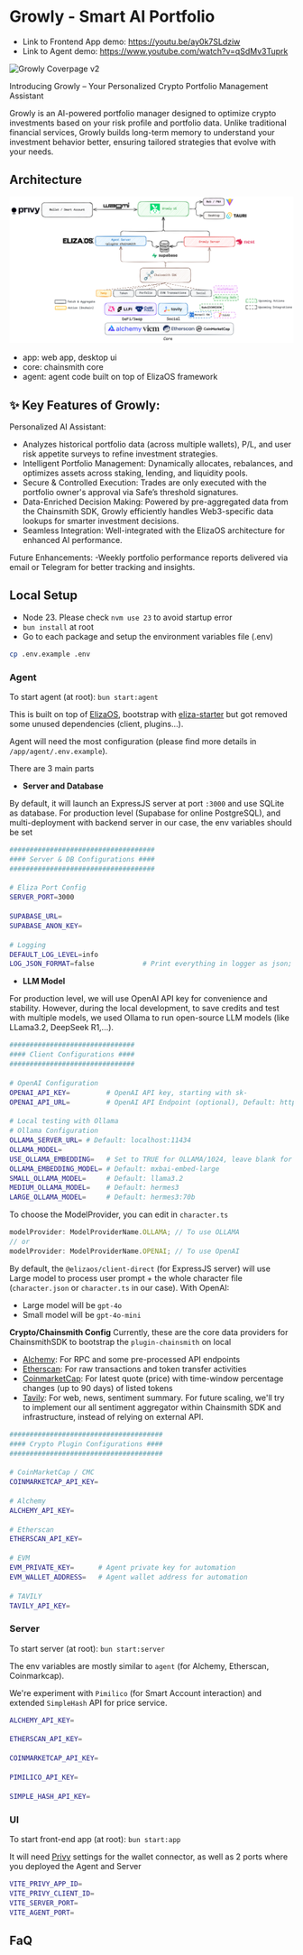 # Growly - Smart AI Portfolio

- Link to Frontend App demo: https://youtu.be/ay0k7SLdziw
- Link to Agent demo: https://www.youtube.com/watch?v=qSdMv3Tuprk

![Growly  Coverpage v2](https://github.com/user-attachments/assets/bce6918c-ab5d-4929-94d7-25dd397fff1e)

Introducing Growly – Your Personalized Crypto Portfolio Management Assistant

Growly is an AI-powered portfolio manager designed to optimize crypto investments based on your risk profile and portfolio data. Unlike traditional financial services, Growly builds long-term memory to understand your investment behavior better, ensuring tailored strategies that evolve with your needs.

## Architecture

![architecture](./docs/images/architecture.png)

- app: web app, desktop ui
- core: chainsmith core
- agent: agent code built on top of ElizaOS framework

## ✨ Key Features of Growly:

Personalized AI Assistant: 
- Analyzes historical portfolio data (across multiple wallets), P/L, and user risk appetite surveys to refine investment strategies.
- Intelligent Portfolio Management: Dynamically allocates, rebalances, and optimizes assets across staking, lending, and liquidity pools.
- Secure & Controlled Execution: Trades are only executed with the portfolio owner's approval via Safe’s threshold signatures.
- Data-Enriched Decision Making: Powered by pre-aggregated data from the Chainsmith SDK, Growly efficiently handles Web3-specific data lookups for smarter investment decisions.
- Seamless Integration: Well-integrated with the ElizaOS architecture for enhanced AI performance.

Future Enhancements: 
-Weekly portfolio performance reports delivered via email or Telegram for better tracking and insights.

## Local Setup

- Node 23. Please check `nvm use 23` to avoid startup error
- `bun install` at root
- Go to each package and setup the environment variables file (.env)

```bash
cp .env.example .env
```

### Agent

To start agent (at root): `bun start:agent`

This is built on top of [ElizaOS](https://github.com/elizaOS/eliza), bootstrap with [eliza-starter](https://github.com/elizaOS) but got removed some unused dependencies (client, plugins...).

Agent will need the most configuration (please find more details in `/app/agent/.env.example`).

There are 3 main parts

- **Server and Database**

By default, it will launch an ExpressJS server at port `:3000` and use SQLite as database. For production level (Supabase for online PostgreSQL), and multi-deployment with backend server in our case, the env variables should be set

```bash
####################################
#### Server & DB Configurations ####
####################################

# Eliza Port Config
SERVER_PORT=3000

SUPABASE_URL=
SUPABASE_ANON_KEY=

# Logging
DEFAULT_LOG_LEVEL=info
LOG_JSON_FORMAT=false            # Print everything in logger as json; false by default
```

- **LLM Model**

For production level, we will use OpenAI API key for convenience and stability. However, during the local development, to save credits and test with multiple models, we used Ollama to run open-source LLM models (like LLama3.2, DeepSeek R1,...).

```bash
###############################
#### Client Configurations ####
###############################

# OpenAI Configuration
OPENAI_API_KEY=         # OpenAI API key, starting with sk-
OPENAI_API_URL=         # OpenAI API Endpoint (optional), Default: https://api.openai.com/v1

# Local testing with Ollama
# Ollama Configuration
OLLAMA_SERVER_URL= # Default: localhost:11434
OLLAMA_MODEL=
USE_OLLAMA_EMBEDDING=   # Set to TRUE for OLLAMA/1024, leave blank for local
OLLAMA_EMBEDDING_MODEL= # Default: mxbai-embed-large
SMALL_OLLAMA_MODEL=     # Default: llama3.2
MEDIUM_OLLAMA_MODEL=    # Default: hermes3
LARGE_OLLAMA_MODEL=     # Default: hermes3:70b
```

To choose the ModelProvider, you can edit in `character.ts`

```ts
modelProvider: ModelProviderName.OLLAMA; // To use OLLAMA
// or
modelProvider: ModelProviderName.OPENAI; // To use OpenAI
```

By default, the `@elizaos/client-direct` (for ExpressJS server) will use Large model to process user prompt + the whole character file (`character.json` or `character.ts` in our case). With OpenAI:

- Large model will be `gpt-4o`
- Small model will be `gpt-4o-mini`

**Crypto/Chainsmith Config**
Currently, these are the core data providers for ChainsmithSDK to bootstrap the `plugin-chainsmith` on local

- [Alchemy](https://www.alchemy.com/): For RPC and some pre-processed API endpoints
- [Etherscan](https://etherscan.io/apis): For raw transactions and token transfer activities
- [CoinmarketCap](https://coinmarketcap.com/api/): For latest quote (price) with time-window percentage changes (up to 90 days) of listed tokens
- [Tavily](https://tavily.com/): For web, news, sentiment summary. For future scaling, we'll try to implement our all sentiment aggregator within Chainsmith SDK and infrastructure, instead of relying on external API.

```bash
######################################
#### Crypto Plugin Configurations ####
######################################

# CoinMarketCap / CMC
COINMARKETCAP_API_KEY=

# Alchemy
ALCHEMY_API_KEY=

# Etherscan
ETHERSCAN_API_KEY=

# EVM
EVM_PRIVATE_KEY=      # Agent private key for automation
EVM_WALLET_ADDRESS=   # Agent wallet address for automation

# TAVILY
TAVILY_API_KEY=
```

### Server

To start server (at root): `bun start:server`

The env variables are mostly similar to `agent` (for Alchemy, Etherscan, Coinmarkcap).

We're experiment with `Pimilico` (for Smart Account interaction) and extended `SimpleHash` API for price service.

```bash
ALCHEMY_API_KEY=

ETHERSCAN_API_KEY=

COINMARKETCAP_API_KEY=

PIMILICO_API_KEY=

SIMPLE_HASH_API_KEY=
```

### UI

To start front-end app (at root): `bun start:app`

It will need [Privy](https://www.privy.io/) settings for the wallet connector, as well as 2 ports where you deployed the Agent and Server

```bash
VITE_PRIVY_APP_ID=
VITE_PRIVY_CLIENT_ID=
VITE_SERVER_PORT=
VITE_AGENT_PORT=
```

## FaQ
